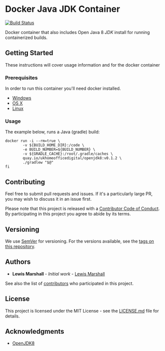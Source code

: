 # Docker Java JDK Container

[![Build Status](https://travis-ci.org/UKHomeOffice/docker-openjdk8.svg?branch=master)](https://travis-ci.org/UKHomeOffice/docker-openjdk8)

Docker container that also includes Open Java 8 *JDK* install for running containerized builds.

## Getting Started

These instructions will cover usage information and for the docker container 

### Prerequisites

In order to run this container you'll need docker installed.

* [Windows](https://docs.docker.com/windows/started)
* [OS X](https://docs.docker.com/mac/started/)
* [Linux](https://docs.docker.com/linux/started/)

### Usage

The example below, runs a Java (gradle) build:

```
docker run -i --rm=true \
        -v ${BUILD_HOME_DIR}:/code \
        -e BUILD_NUMBER=${BUILD_NUMBER} \
        -v ${GRADLE_CACHE}:/root/.gradle/caches \
        quay.io/ukhomeofficedigital/openjdk8:v0.1.2 \
        ./gradlew "$@"
fi
```

## Contributing

Feel free to submit pull requests and issues. If it's a particularly large PR, you may wish to discuss
it in an issue first.

Please note that this project is released with a [Contributor Code of Conduct](code_of_conduct.md). 
By participating in this project you agree to abide by its terms.

## Versioning

We use [SemVer](http://semver.org/) for versioning. For the versions available, see the 
[tags on this repository](https://github.com/UKHomeOffice/docker-openjdk8/tags). 

## Authors

* **Lewis Marshall** - *Initial work* - [Lewis Marshall](https://github.com/LewisMarshall)

See also the list of [contributors](https://github.com/UKHomeOffice/docker-openjdk8/contributors) who 
participated in this project.

## License

This project is licensed under the MIT License - see the [LICENSE.md](LICENSE.md) file for details.

## Acknowledgments

* [OpenJDK8](http://openjdk.java.net/projects/jdk8/)
